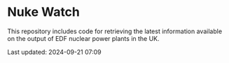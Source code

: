# Nuke Watch

This repository includes code for retrieving the latest information available on the output of EDF nuclear power plants in the UK.

Last updated: 2024-09-21 07:09